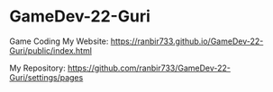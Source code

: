# GameDev-22-Guri
Game Coding
My Website: https://ranbir733.github.io/GameDev-22-Guri/public/index.html

My Repository: https://github.com/ranbir733/GameDev-22-Guri/settings/pages

